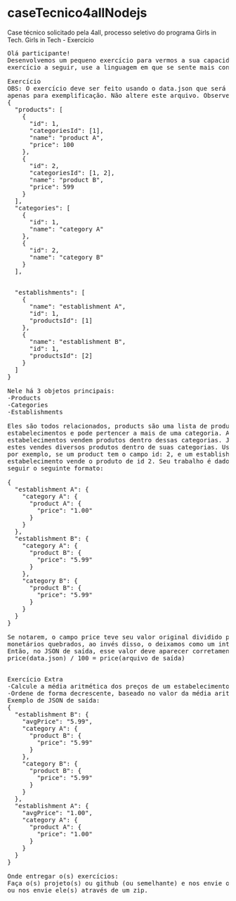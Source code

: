# caseTecnico4allNodejs
Case técnico solicitado pela 4all, processo seletivo do programa Girls in Tech.
Girls in Tech - Exercício

<pre>Olá participante! 
Desenvolvemos um pequeno exercício para vermos a sua capacidade de resolução de problemas. Por isso, para o 
exercício a seguir, use a linguagem em que se sente mais confortável.

Exercício
OBS: O exercício deve ser feito usando o data.json que será enviado via email, os JSON neste documento são 
apenas para exemplificação. Não altere este arquivo. Observe o JSON de exemplo a seguir:
{
  "products": [
    {
      "id": 1,
      "categoriesId": [1],
      "name": "product A",
      "price": 100
    },
    {
      "id": 2,
      "categoriesId": [1, 2],
      "name": "product B",
      "price": 599
    }
  ],
  "categories": [
    {
      "id": 1,
      "name": "category A"
    },
    {
      "id": 2,
      "name": "category B"
    }
  ],


  "establishments": [
    {
      "name": "establishment A",
      "id": 1,
      "productsId": [1]
    },
    {
      "name": "establishment B",
      "id": 1,
      "productsId": [2]
    }
  ]
}

Nele há 3 objetos principais:
-Products
-Categories
-Establishments

Eles são todos relacionados, products são uma lista de produtos, todo o produto é vendido em vários 
estabelecimentos e pode pertencer a mais de uma categoria. As categories são a lista de todas as categorias, 
estabelecimentos vendem produtos dentro dessas categorias. Já establishments são a lista de estabelecimentos, 
estes vendes diversos produtos dentro de suas categorias. Use os atributos com o final Id, para vincular dados, 
por exemplo, se um product tem o campo id: 2, e um establishment tem productId: 2, significa que aquele 
estabelecimento vende o produto de id 2. Seu trabalho é dado o JSON de entrada, gerar um JSON de saída que deve 
seguir o seguinte formato: 

{
  "establishment A": {
    "category A": {
      "product A": {
        "price": "1.00"
      }
    }
  },
  "establishment B": {
    "category A": {
      "product B": {
        "price": "5.99"
      }
    },
    "category B": {
      "product B": {
        "price": "5.99"
      }
    }
  }
}

Se notarem, o campo price teve seu valor original dividido por 100. É uma boa pratica nunca armazenar valores 
monetários quebrados, ao invés disso, o deixamos como um inteiro e no final transformamos ele para o valor final. 
Então, no JSON de saída, esse valor deve aparecer corretamente. A formula é:
price(data.json) / 100 = price(arquivo de saída)


Exercício Extra
-Calcule a média aritmética dos preços de um estabelecimento, e adicione ela ao JSON.
-Ordene de forma decrescente, baseado no valor da média aritmética calculado no passo anterior.
Exemplo de JSON de saída:
{
  "establishment B": {
    "avgPrice": "5.99",
    "category A": {
      "product B": {
        "price": "5.99"
      }
    },
    "category B": {
      "product B": {
        "price": "5.99"
      }
    }
  },
  "establishment A": {
    "avgPrice": "1.00",
    "category A": {
      "product A": {
        "price": "1.00"
      }
    }
  }
}

Onde entregar o(s) exercícios:
Faça o(s) projeto(s) ou github (ou semelhante) e nos envie o link para acessá-lo, 
ou nos envie ele(s) através de um zip.

